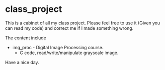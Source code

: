 # class_project
This is a cabinet of all my class project. Please feel free to use it (Given you can read my code) and correct me if I made something wrong. 

The content include
- img_proc - Digital Image Processing course.
  - C code, read/write/manipulate grayscale image.


Have a nice day.

